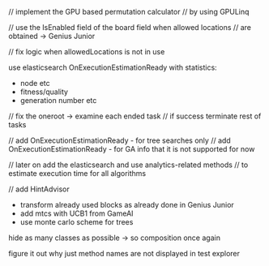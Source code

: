 // implement the GPU based permutation calculator
// by using GPULinq

// use the IsEnabled field of the board field when allowed locations
// are obtained -> Genius Junior

// fix logic when allowedLocations is not in use

use elasticsearch
OnExecutionEstimationReady
with statistics:
- node etc
- fitness/quality
- generation number etc

// fix the oneroot -> examine each ended task
// if success terminate rest of tasks

// add OnExecutionEstimationReady - for tree searches only
//  add OnExecutionEstimationReady - for GA info that it is not supported for now

// later on add the elasticsearch and use analytics-related methods
// to estimate execution time for all algorithms

// add HintAdvisor
- transform already used blocks as already done in Genius Junior
- add mtcs with UCB1 from GameAI
- use monte carlo scheme for trees

hide as many classes as possible -> so composition once again	

figure it out why just method names are not displayed in test explorer